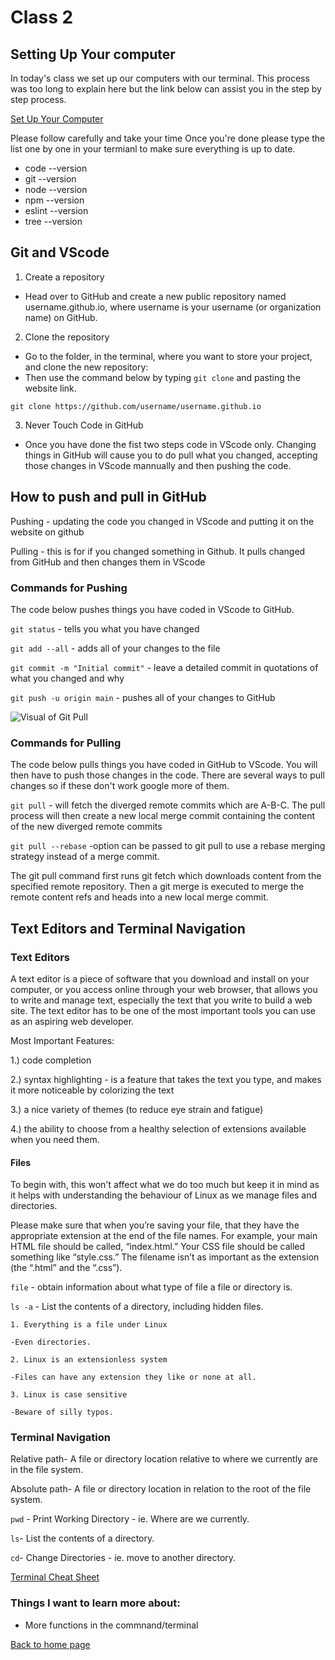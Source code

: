 # Class 2

## Setting Up Your computer

In today's class we set up our computers with our terminal. This process was too long to explain here but the link below can assist you in the step by step process.

[Set Up Your Computer](https://codefellows.github.io/setup-guide/)

Please follow carefully and take your time
Once you're done please type the list one by one in your termianl to make sure everything is up to date.

- code --version
- git --version
- node --version
- npm --version
- eslint --version
- tree --version

## Git and VScode

1. Create a repository

- Head over to GitHub and create a new public repository named username.github.io, where username is your username (or organization name) on GitHub.

2. Clone the repository

- Go to the folder, in the terminal, where you want to store your project, and clone the new repository:
- Then use the command below by typing `git clone` and pasting the website link.

`git clone https://github.com/username/username.github.io`

3. Never Touch Code in GitHub

- Once you have done the fist two steps code in VScode only. Changing things in GitHub will cause you to do pull what you changed, accepting those changes in VScode mannually and then pushing the code.

## How to push and pull in GitHub

Pushing - updating the code you changed in VScode and putting it on the website on github

Pulling - this is for if you changed something in Github. It pulls changed from GitHub and then changes them in VScode

### Commands for Pushing

The code below pushes things you have coded in VScode to GitHub.

`git status` - tells you what you have changed

`git add --all` - adds all of your changes to the file 

`git commit -m "Initial commit"` - leave a detailed commit in quotations of what you changed and why

`git push -u origin main` - pushes all of your changes to GitHub

![Visual of Git Pull](https://wac-cdn.atlassian.com/dam/jcr:63e58c34-b273-4e48-a6b1-6e3ba4d4a0ea/01%20bubble%20diagram-01.svg?cdnVersion=747)

### Commands for Pulling

The code below pulls things you have coded in GitHub to VScode. You will then have to push those changes in the code. There are several ways to pull changes so if these don't work google more of them.

`git pull` - will fetch the diverged remote commits which are A-B-C. The pull process will then create a new local merge commit containing the content of the new diverged remote commits

`git pull --rebase` -option can be passed to git pull to use a rebase merging strategy instead of a merge commit.

The git pull command first runs git fetch which downloads content from the specified remote repository. Then a git merge is executed to merge the remote content refs and heads into a new local merge commit.



## Text Editors and Terminal Navigation

### Text Editors

 A text editor is a piece of software that you download and install on
 your computer, or you access online through your web browser, that
 allows you to write and manage text, especially the text that you write
 to build a web site. The text editor has to be one of the most
 important tools you can use as an aspiring web developer.

Most Important Features:

  1.) code completion
  
   2.) syntax highlighting - is a feature that takes the text you type, and makes it more noticeable by colorizing the text

 3.) a nice variety of themes (to reduce eye strain and fatigue)

 4.) the ability to choose from a healthy selection of
extensions available when you need them.

#### Files

To begin with, this won't affect what we do too much but keep it in mind as it helps with understanding the behaviour of Linux as we manage files and directories.

Please make sure that when you’re saving your file, that they
have the appropriate extension at the end of the file names. For
example, your main HTML file should be called, “index.html.” Your
CSS file should be called something like “style.css.” The filename isn’t
as important as the extension (the “.html” and the “.css”).

`file` - obtain information about what type of file a file or directory is.

`ls -a` - List the contents of a directory, including hidden files.

`1. Everything is a file under Linux`
 
 `-Even directories.`

`2. Linux is an extensionless system`
 
 `-Files can have any extension they like or none at all.`

`3. Linux is case sensitive`
 
 `-Beware of silly typos.`

### Terminal Navigation

Relative path- A file or directory location relative to where we currently are in the file system.

Absolute path- A file or directory location in relation to the root of the file system.

`pwd` - Print Working Directory - ie. Where are we currently.

`ls`- List the contents of a directory.

`cd`- Change Directories - ie. move to another directory.

[Terminal Cheat Sheet](https://www.git-tower.com/blog/command-line-cheat-sheet/)

### Things I want to learn more about:

- More functions in the commnand/terminal




[Back to home page](../README.md)
